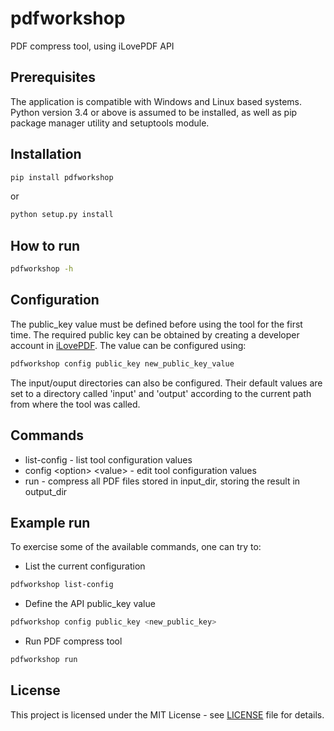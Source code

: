 # pdfworkshop

PDF compress tool, using iLovePDF API

## Prerequisites
The application is compatible with Windows and Linux based systems.
Python version 3.4 or above is assumed to be installed, as well as pip package manager utility and setuptools module.

## Installation
```bash
pip install pdfworkshop
``` 
or
```bash
python setup.py install
``` 

## How to run
```bash
pdfworkshop -h
```

## Configuration
The public_key value must be defined before using the tool for the first time.
The required public key can be obtained by creating a developer account in [iLovePDF](https://developer.ilovepdf.com/).
The value can be configured using:
```bash
pdfworkshop config public_key new_public_key_value
``` 
The input/ouput directories can also be configured.
Their default values are set to a directory called 'input' and 'output'
according to the current path from where the tool was called.

## Commands
- list-config - list tool configuration values
- config \<option\> \<value\> - edit tool configuration values
- run - compress all PDF files stored in input_dir, storing the result in output_dir

## Example run

To exercise some of the available commands, one can try to:

- List the current configuration
```bash
pdfworkshop list-config
```
- Define the API public_key value
```bash
pdfworkshop config public_key <new_public_key>
```
- Run PDF compress tool
```bash
pdfworkshop run
```

## License

This project is licensed under the MIT License - see [LICENSE](LICENSE) file for details.
